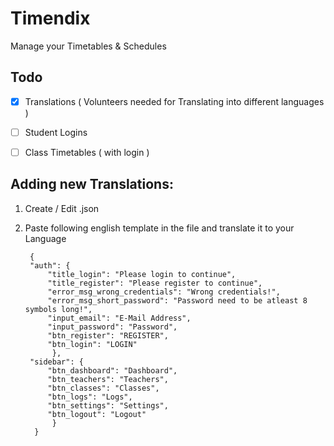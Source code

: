 # Timendix
Manage your Timetables & Schedules


## Todo
- [X] Translations ( Volunteers needed for Translating into different languages )
- [ ] Student Logins
- [ ] Class Timetables ( with login )


## Adding new Translations:

1. Create / Edit <alpha-2-country-code>.json
2. Paste following english template in the file and translate it to your Language

        
        {
        "auth": {
            "title_login": "Please login to continue",
            "title_register": "Please register to continue",
            "error_msg_wrong_credentials": "Wrong credentials!",
            "error_msg_short_password": "Password need to be atleast 8 symbols long!",
            "input_email": "E-Mail Address",
            "input_password": "Password",
            "btn_register": "REGISTER",
            "btn_login": "LOGIN"
             },
        "sidebar": {
            "btn_dashboard": "Dashboard",
            "btn_teachers": "Teachers",
            "btn_classes": "Classes",
            "btn_logs": "Logs",
            "btn_settings": "Settings",
            "btn_logout": "Logout"
             }
         }
